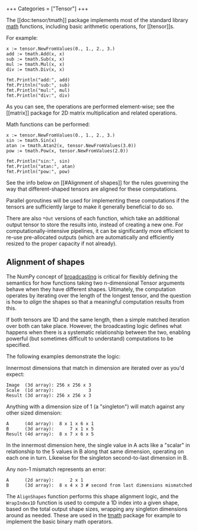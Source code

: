 +++
Categories = ["Tensor"]
+++

The [[doc:tensor/tmath]] package implements most of the standard library [math](https://pkg.go.dev/math) functions, including basic arithmetic operations, for [[tensor]]s.

For example:

```Goal
x := tensor.NewFromValues(0., 1., 2., 3.)
add := tmath.Add(x, x)
sub := tmath.Sub(x, x)
mul := tmath.Mul(x, x)
div := tmath.Div(x, x)

fmt.Println("add:", add)
fmt.Pritnln("sub:", sub)
fmt.Println("mul:", mul)
fmt.Println("div:", div)
```

As you can see, the operations are performed element-wise; see the [[matrix]] package for 2D matrix multiplication and related operations.

Math functions can be performed:

```Goal
x := tensor.NewFromValues(0., 1., 2., 3.)
sin := tmath.Sin(x)
atan := tmath.Atan2(x, tensor.NewFromValues(3.0))
pow := tmath.Pow(x, tensor.NewFromValues(2.0))

fmt.Println("sin:", sin)
fmt.Println("atan:", atan)
fmt.Println("pow:", pow)
```

See the info below on [[#Alignment of shapes]] for the rules governing the way that different-shaped tensors are aligned for these computations.

Parallel goroutines will be used for implementing these computations if the tensors are sufficiently large to make it generally beneficial to do so.

There are also `*Out` versions of each function, which take an additional output tensor to store the results into, instead of creating a new one. For computationally-intensive pipelines, it can be significantly more efficient to re-use pre-allocated outputs (which are automatically and efficiently resized to the proper capacity if not already).

## Alignment of shapes

The NumPy concept of [broadcasting](https://numpy.org/doc/stable/user/basics.broadcasting.html) is critical for flexibly defining the semantics for how functions taking two n-dimensional Tensor arguments behave when they have different shapes. Ultimately, the computation operates by iterating over the length of the longest tensor, and the question is how to _align_ the shapes so that a meaningful computation results from this.

If both tensors are 1D and the same length, then a simple matched iteration over both can take place. However, the broadcasting logic defines what happens when there is a systematic relationship between the two, enabling powerful (but sometimes difficult to understand) computations to be specified.

The following examples demonstrate the logic:

Innermost dimensions that match in dimension are iterated over as you'd expect:
```
Image  (3d array): 256 x 256 x 3
Scale  (1d array):             3
Result (3d array): 256 x 256 x 3
```

Anything with a dimension size of 1 (a "singleton") will match against any other sized dimension:
```
A      (4d array):  8 x 1 x 6 x 1
B      (3d array):      7 x 1 x 5
Result (4d array):  8 x 7 x 6 x 5
```
In the innermost dimension here, the single value in A acts like a "scalar" in relationship to the 5 values in B along that same dimension, operating on each one in turn. Likewise for the singleton second-to-last dimension in B.

Any non-1 mismatch represents an error:
```
A      (2d array):      2 x 1
B      (3d array):  8 x 4 x 3 # second from last dimensions mismatched
```

The `AlignShapes` function performs this shape alignment logic, and the `WrapIndex1D` function is used to compute a 1D index into a given shape, based on the total output shape sizes, wrapping any singleton dimensions around as needed. These are used in the [tmath](tmath) package for example to implement the basic binary math operators.

